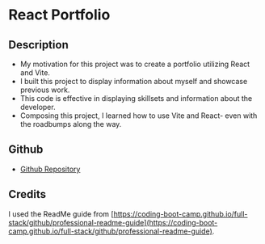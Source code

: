 # React Portfolio

## Description

- My motivation for this project was to create a portfolio utilizing React and Vite.
- I built this project to display information about myself and showcase previous work.
- This code is effective in displaying skillsets and information about the developer.
- Composing this project, I learned how to use Vite and React- even with the roadbumps along the way.

## Github
- [Github Repository](https://github.com/Celyph/react-portfolio)

## Credits

I used the ReadMe guide from [https://coding-boot-camp.github.io/full-stack/github/professional-readme-guide](https://coding-boot-camp.github.io/full-stack/github/professional-readme-guide).